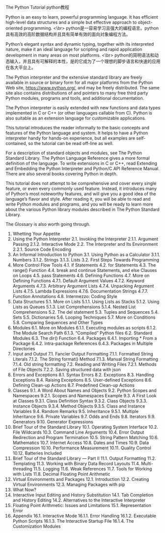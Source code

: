 The Python Tutorial
python教程

Python is an easy to learn, powerful programming language. It has efficient high-level data structures and a simple but effective approach to object-oriented programming. <\br>
python是一容易学习且强大的编程语言。python具有高效的高阶数据结构并且具有简单有效的面向对象编程方法。

Python’s elegant syntax and dynamic typing, together with its interpreted nature, make it an ideal language for scripting and rapid application development in many areas on most platforms. <\br>
python的简明语法和动态输入，并且具有可解释的本性，是的它成为了一个理想的脚步语言和快速的应用在各大平台上。

The Python interpreter and the extensive standard library are freely available in source or binary form for all major platforms from the Python Web site, https://www.python.org/, and may be freely distributed. The same site also contains distributions of and pointers to many free third party Python modules, programs and tools, and additional documentation.


The Python interpreter is easily extended with new functions and data types implemented in C or C++ (or other languages callable from C). Python is also suitable as an extension language for customizable applications.

This tutorial introduces the reader informally to the basic concepts and features of the Python language and system. It helps to have a Python interpreter handy for hands-on experience, but all examples are self-contained, so the tutorial can be read off-line as well.

For a description of standard objects and modules, see The Python Standard Library. The Python Language Reference gives a more formal definition of the language. To write extensions in C or C++, read Extending and Embedding the Python Interpreter and Python/C API Reference Manual. There are also several books covering Python in depth.

This tutorial does not attempt to be comprehensive and cover every single feature, or even every commonly used feature. Instead, it introduces many of Python’s most noteworthy features, and will give you a good idea of the language’s flavor and style. After reading it, you will be able to read and write Python modules and programs, and you will be ready to learn more about the various Python library modules described in The Python Standard Library.

The Glossary is also worth going through.

1. Whetting Your Appetite
2. Using the Python Interpreter
2.1. Invoking the Interpreter
2.1.1. Argument Passing
2.1.2. Interactive Mode
2.2. The Interpreter and Its Environment
2.2.1. Source Code Encoding
3. An Informal Introduction to Python
3.1. Using Python as a Calculator
3.1.1. Numbers
3.1.2. Strings
3.1.3. Lists
3.2. First Steps Towards Programming
4. More Control Flow Tools
4.1. if Statements
4.2. for Statements
4.3. The range() Function
4.4. break and continue Statements, and else Clauses on Loops
4.5. pass Statements
4.6. Defining Functions
4.7. More on Defining Functions
4.7.1. Default Argument Values
4.7.2. Keyword Arguments
4.7.3. Arbitrary Argument Lists
4.7.4. Unpacking Argument Lists
4.7.5. Lambda Expressions
4.7.6. Documentation Strings
4.7.7. Function Annotations
4.8. Intermezzo: Coding Style
5. Data Structures
5.1. More on Lists
5.1.1. Using Lists as Stacks
5.1.2. Using Lists as Queues
5.1.3. List Comprehensions
5.1.4. Nested List Comprehensions
5.2. The del statement
5.3. Tuples and Sequences
5.4. Sets
5.5. Dictionaries
5.6. Looping Techniques
5.7. More on Conditions
5.8. Comparing Sequences and Other Types
6. Modules
6.1. More on Modules
6.1.1. Executing modules as scripts
6.1.2. The Module Search Path
6.1.3. “Compiled” Python files
6.2. Standard Modules
6.3. The dir() Function
6.4. Packages
6.4.1. Importing * From a Package
6.4.2. Intra-package References
6.4.3. Packages in Multiple Directories
7. Input and Output
7.1. Fancier Output Formatting
7.1.1. Formatted String Literals
7.1.2. The String format() Method
7.1.3. Manual String Formatting
7.1.4. Old string formatting
7.2. Reading and Writing Files
7.2.1. Methods of File Objects
7.2.2. Saving structured data with json
8. Errors and Exceptions
8.1. Syntax Errors
8.2. Exceptions
8.3. Handling Exceptions
8.4. Raising Exceptions
8.5. User-defined Exceptions
8.6. Defining Clean-up Actions
8.7. Predefined Clean-up Actions
9. Classes
9.1. A Word About Names and Objects
9.2. Python Scopes and Namespaces
9.2.1. Scopes and Namespaces Example
9.3. A First Look at Classes
9.3.1. Class Definition Syntax
9.3.2. Class Objects
9.3.3. Instance Objects
9.3.4. Method Objects
9.3.5. Class and Instance Variables
9.4. Random Remarks
9.5. Inheritance
9.5.1. Multiple Inheritance
9.6. Private Variables
9.7. Odds and Ends
9.8. Iterators
9.9. Generators
9.10. Generator Expressions
10. Brief Tour of the Standard Library
10.1. Operating System Interface
10.2. File Wildcards
10.3. Command Line Arguments
10.4. Error Output Redirection and Program Termination
10.5. String Pattern Matching
10.6. Mathematics
10.7. Internet Access
10.8. Dates and Times
10.9. Data Compression
10.10. Performance Measurement
10.11. Quality Control
10.12. Batteries Included
11. Brief Tour of the Standard Library — Part II
11.1. Output Formatting
11.2. Templating
11.3. Working with Binary Data Record Layouts
11.4. Multi-threading
11.5. Logging
11.6. Weak References
11.7. Tools for Working with Lists
11.8. Decimal Floating Point Arithmetic
12. Virtual Environments and Packages
12.1. Introduction
12.2. Creating Virtual Environments
12.3. Managing Packages with pip
13. What Now?
14. Interactive Input Editing and History Substitution
14.1. Tab Completion and History Editing
14.2. Alternatives to the Interactive Interpreter
15. Floating Point Arithmetic: Issues and Limitations
15.1. Representation Error
16. Appendix
16.1. Interactive Mode
16.1.1. Error Handling
16.1.2. Executable Python Scripts
16.1.3. The Interactive Startup File
16.1.4. The Customization Modules

